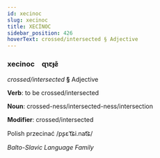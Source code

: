 ```yaml
---
id: xecinoc
slug: xecinoc
title: XECİNOC
sidebar_position: 426
hoverText: crossed/intersected § Adjective
---
```


### xecinoc&emsp;<span kind="abugida">ɋɿꞇɟƨ̄</span>

*crossed/intersected* **§** Adjective

**Verb**: to be crossed/intersected

**Noun**: crossed-ness/intersected-ness/intersection

**Modifier**: crossed/intersected

Polish przecinać /pʂɛˈt͡ɕi.nat͡ɕ/

*Balto-Slavic Language Family*